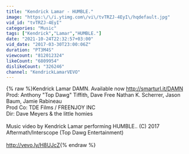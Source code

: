 ```yaml
---
title: "Kendrick Lamar - HUMBLE."
image: "https:\/\/i.ytimg.com\/vi\/tvTRZJ-4EyI\/hqdefault.jpg"
vid_id: "tvTRZJ-4EyI"
categories: "Music"
tags: ["Kendrick","Lamar","HUMBLE."]
date: "2021-10-24T22:32:57+03:00"
vid_date: "2017-03-30T23:00:06Z"
duration: "PT3M4S"
viewcount: "812012324"
likeCount: "6809954"
dislikeCount: "326246"
channel: "KendrickLamarVEVO"
---
```

{% raw %}Kendrick Lamar DAMN. Available now <a rel="nofollow" target="blank" href="http://smarturl.it/DAMN">http://smarturl.it/DAMN</a><br />Prod: Anthony &quot;Top Dawg&quot; Tiffith, Dave Free Nathan K. Scherrer, Jason Baum, Jamie Rabineau<br />Prod Co: TDE Films / FREENJOY INC<br />Dir: Dave Meyers &amp; the little homies <br /><br />Music video by Kendrick Lamar performing HUMBLE.. (C) 2017 Aftermath/Interscope (Top Dawg Entertainment)<br /><br /><a rel="nofollow" target="blank" href="http://vevo.ly/H8UJcZ">http://vevo.ly/H8UJcZ</a>{% endraw %}
